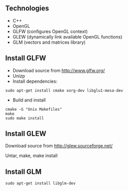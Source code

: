 Technologies
------------
* C++
* OpenGL
* GLFW (configures OpenGL context)
* GLEW (dynamically link available OpenGL functions)
* GLM (vectors and matrices library)

Install GLFW
------------
* Download source from http://www.glfw.org/
* Unizp
* Install dependencies:

```
sudo apt-get install cmake xorg-dev libglu1-mesa-dev
```

* Build and install

```
cmake -G "Unix Makefiles"
make
sudo make install
```

Install GLEW
------------
Download source from http://glew.sourceforge.net/

Untar, make, make install

Install GLM
-----------
```
sudo apt-get install libglm-dev
```
